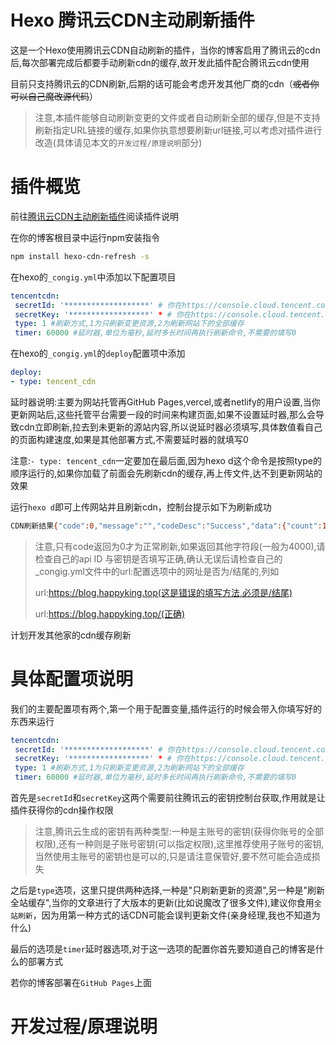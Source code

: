 # Hexo 腾讯云CDN主动刷新插件
这是一个Hexo使用腾讯云CDN自动刷新的插件，当你的博客启用了腾讯云的cdn后,每次部署完成后都要手动刷新cdn的缓存,故开发此插件配合腾讯云cdn使用

目前只支持腾讯云的CDN刷新,后期的话可能会考虑开发其他厂商的cdn（~~或者你可以自己魔改源代码~~）

> 注意,本插件能够自动刷新变更的文件或者自动刷新全部的缓存,但是不支持刷新指定URL链接的缓存,如果你执意想要刷新url链接,可以考虑对插件进行改造(具体请见本文的`开发过程/原理说明`部分)

# 插件概览
前往[腾讯云CDN主动刷新插件](https://blog.happyking.top/p/20230109/)阅读插件说明

在你的博客根目录中运行npm安装指令

```bash
npm install hexo-cdn-refresh -s
```

在hexo的`_congig.yml`中添加以下配置项目

```yml
tencentcdn:
 secretId: '*******************' # 你在https://console.cloud.tencent.com/cam/capi 获取到的ID
 secretKey: '******************' * # 你在https://console.cloud.tencent.com/cam/capi 获取到的SecretKey
 type: 1 #刷新方式,1为只刷新变更资源,2为刷新网站下的全部缓存
 timer: 60000 #延时器,单位为毫秒,延时多长时间再执行刷新命令,不需要的填写0
```

在hexo的`_congig.yml`的`deploy`配置项中添加

```yml
deploy:
- type: tencent_cdn
```

延时器说明:主要为网站托管再GitHub Pages,vercel,或者netlify的用户设置,当你更新网站后,这些托管平台需要一段的时间来构建页面,如果不设置延时器,那么会导致cdn立即刷新,拉去到未更新的源站内容,所以说延时器必须填写,具体数值看自己的页面构建速度,如果是其他部署方式,不需要延时器的就填写0

注意:`- type: tencent_cdn`一定要加在最后面,因为hexo d这个命令是按照type的顺序运行的,如果你加载了前面会先刷新cdn的缓存,再上传文件,达不到更新网站的效果

运行`hexo d`即可上传网站并且刷新cdn，控制台提示如下为刷新成功

```bash
CDN刷新结果{"code":0,"message":"","codeDesc":"Success","data":{"count":1,"task_id":"1540810210711616112"}}
```

> 注意,只有code返回为0才为正常刷新,如果返回其他字符段(一般为4000),请检查自己的api ID 与密钥是否填写正确,确认无误后请检查自己的_congig.yml文件中的url:配置选项中的网址是否为/结尾的,列如
>
> url:https://blog.happyking.top(这是错误的填写方法,必须是/结尾)
>
> url:https://blog.happyking.top/(正确)

计划开发其他家的cdn缓存刷新

# 具体配置项说明

我们的主要配置项有两个,第一个用于配置变量,插件运行的时候会带入你填写好的东西来运行

```yml
tencentcdn:
 secretId: '*******************' # 你在https://console.cloud.tencent.com/cam/capi 获取到的ID
 secretKey: '******************' * # 你在https://console.cloud.tencent.com/cam/capi 获取到的SecretKey
 type: 1 #刷新方式,1为只刷新变更资源,2为刷新网站下的全部缓存
 timer: 60000 #延时器,单位为毫秒,延时多长时间再执行刷新命令,不需要的填写0
```

首先是`secretId`和`secretKey`这两个需要前往腾讯云的密钥控制台获取,作用就是让插件获得你的cdn操作权限

> 注意,腾讯云生成的密钥有两种类型:一种是主账号的密钥(获得你账号的全部权限),还有一种则是子账号密钥(可以指定权限),这里推荐使用子账号的密钥,当然使用主账号的密钥也是可以的,只是请注意保管好,要不然可能会造成损失

之后是`type`选项，这里只提供两种选择,一种是"只刷新更新的资源",另一种是"刷新全站缓存",当你的文章进行了大版本的更新(比如说魔改了很多文件),建议你食用`全站刷新`，因为用第一种方式的话CDN可能会误判更新文件(亲身经理,我也不知道为什么)

最后的选项是`timer`延时器选项,对于这一选项的配置你首先要知道自己的博客是什么的部署方式

若你的博客部署在`GitHub Pages`上面



# 开发过程/原理说明























